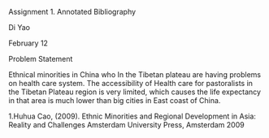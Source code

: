 Assignment 1. Annotated Bibliography

Di Yao

February 12 

Problem Statement

Ethnical minorities in China who In the Tibetan plateau are having problems on health care system. The accessibility of Health care for pastoralists in the Tibetan Plateau region is very limited, which causes the life expectancy in that area is much lower than big cities in East coast of China.



1.Huhua Cao, (2009). Ethnic Minorities and Regional Development in Asia: Reality and Challenges Amsterdam University Press, Amsterdam 2009